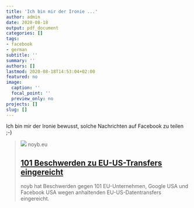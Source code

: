```yaml
---
title: 'Ich bin mir der Ironie ...'
author: admin
date: 2020-08-18
output: pdf_document
categories: []
tags:
- facebook
- german
subtitle: ''
summary: ''
authors: []
lastmod: 2020-08-18T14:53:04+02:00
featured: no
image:
  caption: ''
  focal_point: ''
  preview_only: no
projects: []
slug: []
---
```

Ich bin mir der Ironie bewusst, solche Nachrichten auf Facebook zu teilen ;-)
> [![](https://noyb.eu/sites/default/files/styles/facebook/public/2020-08/dalmatians.png?h=61ce19a1&itok=DMdSdRs6)](https://noyb.eu/de/101-beschwerden-zu-eu-us-transfers-eingereicht)
> noyb.eu
> ## [101 Beschwerden zu EU-US-Transfers eingereicht](https://noyb.eu/de/101-beschwerden-zu-eu-us-transfers-eingereicht)
>
>noyb hat Beschwerden gegen 101 EU-Unternehmen, Google USA und Facebook USA wegen anhaltenden EU-US-Datentransfers eingereicht.

